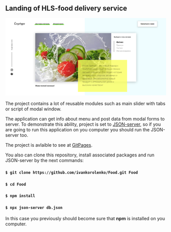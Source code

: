 ## Landing of HLS-food delivery service

<img src="./screenshot.png" />

<br />

The project contains a lot of reusable modules such as main slider with tabs or script of modal window.

The application can get info about menu and post data from modal forms to server. To demonstrate this ability, project is set to [JSON-server](https://github.com/typicode/json-server), so if you are going to run this application on you computer you should run the JSON-server too.

The project is avlaible to see at [GitPages](https://ivankorolenko.github.io/Food/).

You also can clone this repository, install associated packages and run JSON-server by the next commands:

#### `$ git clone https://github.com/ivankorolenko/Food.git Food`
#### `$ cd Food`
#### `$ npm install`
#### `$ npx json-server db.json`

In this case you previously should become sure that <b>npm</b> is installed on you computer.
